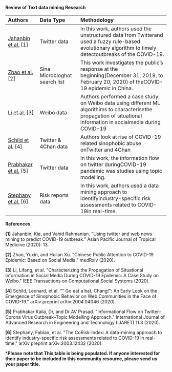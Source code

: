**Review of Text data mining Research**

| Authors |Data Type | Methodology|
| :---  | :--- | :--- |
[Jahanbin et al.](https://www.researchgate.net/profile/Kia_Jahanbin2/publication/339770709_Using_twitter_and_web_news_mining_to_predict_COVID-19_outbreak/links/5e84d4db4585150839b508b7/Using-twitter-and-web-news-mining-to-predict-COVID-19-outbreak.pdf) [1]|Twitter data|In this work, authors used the unstructured data from Twitterand used a fuzzy rule-based evolutionary algorithm to timely detectoutbreaks of the COVID-19.| 
[Zhao et al.](https://www.medrxiv.org/content/medrxiv/early/2020/03/20/2020.03.18.20038026.full.pdf) [2]|Sina Microbloghot search list|This work investigates the public’s response at the beginning(December 31, 2019, to February 20, 2020) of theCOVID-19 epidemic in China.|
[Li et al.](https://ieeexplore.ieee.org/abstract/document/9043580/) [3]|Weibo data|Authors performed a case study on Weibo data using different ML algorithims to characterisethe propagation of situational information in socialmedia during COVID-19|
[Schild et al.](https://arxiv.org/pdf/2004.04046) [4]|Twitter & 4Chan data|Authors look at rise of COVID-19 related sinophobic abuse onTwitter and 4Chan|
[Prabhakar et al.](https://www.academia.edu/download/62737715/IJARET_11_03_01120200402-85129-1jc6lxz.pdf) [5]|Twitter data|In this work, the information flow on twitter duringCOVID-19 pandemic was studies using topic modelling.|
[Stephany et al.](https://arxiv.org/pdf/2003.12432) [6]|Risk reports data|In this work, authors used a data mining approach to identifyindustry-specific risk assessments related to COVID-19in real-time.|





**References** 
 

**[1]** Jahanbin, Kia, and Vahid Rahmanian. "Using twitter and web news mining to predict COVID-19 outbreak." Asian Pacific Journal of Tropical Medicine (2020): 13.

**[2]** Zhao, Yuxin, and Huilan Xu. "Chinese Public Attention to COVID-19 Epidemic: Based on Social Media." medRxiv (2020).

**[3]** Li, Lifang, et al. "Characterizing the Propagation of Situational Information in Social Media During COVID-19 Epidemic: A Case Study on Weibo." IEEE Transactions on Computational Social Systems (2020).

**[4]** Schild, Leonard, et al. "" Go eat a bat, Chang!": An Early Look on the Emergence of Sinophobic Behavior on Web Communities in the Face of COVID-19." arXiv preprint arXiv:2004.04046 (2020).

**[5]** Prabhakar Kaila, Dr, and Dr AV Prasad. "Informational Flow on Twitter–Corona Virus Outbreak–Topic Modelling Approach." International Journal of Advanced Research in Engineering and Technology (IJARET) 11.3 (2020).

**[6]** Stephany, Fabian, et al. "The CoRisk-Index: A data-mining approach to identify industry-specific risk assessments related to COVID-19 in real-time." arXiv preprint arXiv:2003.12432 (2020).


***Please note that This table is being populated. If anyone interested for their paper to be included in this community resource, please send us your paper title.**
